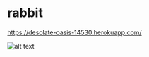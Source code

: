 # rabbit
https://desolate-oasis-14530.herokuapp.com/

![alt text](https://raw.githubusercontent.com/username/projectname/branch/path/to/img.png)

